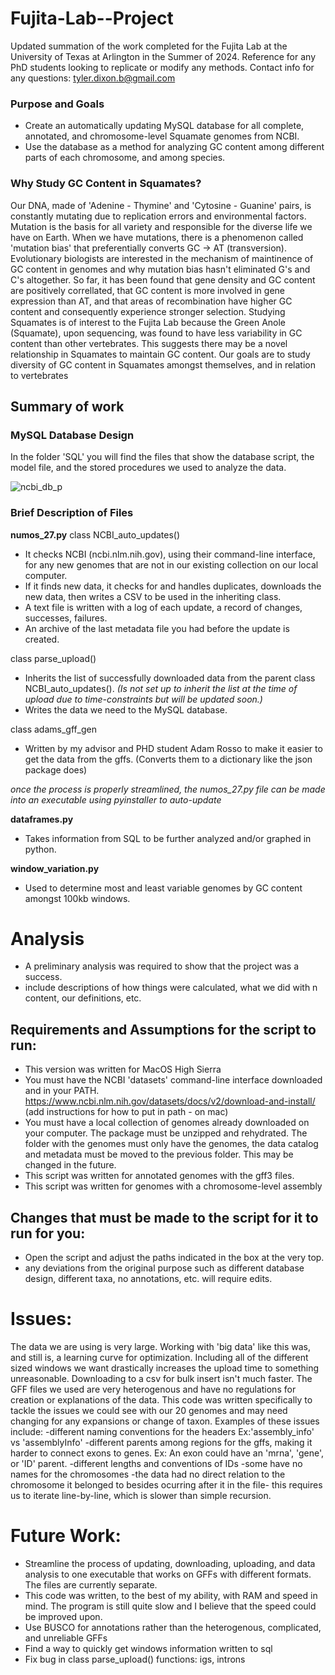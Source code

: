 # Fujita-Lab--Project
Updated summation of the work completed for the Fujita Lab at the University of Texas at Arlington in the Summer of 2024. Reference for any PhD students looking to replicate or modify any methods.
Contact info for any questions: tyler.dixon.b@gmail.com

### Purpose and Goals
- Create an automatically updating MySQL database for all complete, annotated, and chromosome-level Squamate genomes from NCBI.
- Use the database as a method for analyzing GC content among different parts of each chromosome, and among species.

### Why Study GC Content in Squamates?
Our DNA, made of 'Adenine - Thymine' and 'Cytosine - Guanine' pairs, is constantly mutating due to replication errors and environmental factors. Mutation is the basis for all variety and responsible for the diverse life we have on Earth. When we have mutations, there is a phenomenon called 'mutation bias' that preferentially converts GC -> AT (transversion). Evolutionary biologists are interested in the mechanism of maintinence of GC content in genomes and why mutation bias hasn't eliminated G's and C's altogether. So far, it has been found that gene density and GC content are positively correllated, that GC content is more involved in gene expression than AT, and that areas of recombination have higher GC content and consequently experience stronger selection.
Studying Squamates is of interest to the Fujita Lab because the Green Anole (Squamate), upon sequencing, was found to have less variability in GC content than other vertebrates. This suggests there may be a novel relationship in Squamates to maintain GC content. Our goals are to study diversity of GC content in Squamates amongst themselves, and in relation to vertebrates

## Summary of work
### MySQL Database Design
In the folder 'SQL' you will find the files that show the database script, the model file, and the stored procedures we used to analyze the data. 

![ncbi_db_p](https://github.com/user-attachments/assets/2f869eca-aa7c-4298-a7a7-8c794da172f5)

### Brief Description of Files
**numos_27.py**
class NCBI_auto_updates()
- It checks NCBI (ncbi.nlm.nih.gov), using their command-line interface, for any new genomes that are not in our existing collection on our local computer. 
- If it finds new data, it checks for and handles duplicates, downloads the new data, then writes a CSV to be used in the inheriting class.
- A text file is written with a log of each update, a record of changes, successes, failures.
- An archive of the last metadata file you had before the update is created.

class parse_upload()
- Inherits the list of successfully downloaded data from the parent class NCBI_auto_updates(). *(Is not set up to inherit the list at the time of upload due to time-constraints but will be updated soon.)*
- Writes the data we need to the MySQL database.

class adams_gff_gen
- Written by my advisor and PHD student Adam Rosso to make it easier to get the data from the gffs. (Converts them to a dictionary like the json package does)

*once the process is properly streamlined, the numos_27.py file can be made into an executable using pyinstaller to auto-update*

**dataframes.py**
- Takes information from SQL to be further analyzed and/or graphed in python.

**window_variation.py**
- Used to determine most and least variable genomes by GC content amongst 100kb windows.

# Analysis
- A preliminary analysis was required to show that the project was a success.
- include descriptions of how things were calculated, what we did with n content, our definitions, etc. 












## Requirements and Assumptions for the script to run:
- This version was written for MacOS High Sierra
- You must have the NCBI 'datasets' command-line interface downloaded and in your PATH. https://www.ncbi.nlm.nih.gov/datasets/docs/v2/download-and-install/ (add instructions for how to put in path - on mac)
- You must have a local collection of genomes already downloaded on your computer. The package must be unzipped and rehydrated. The folder with the genomes must only have the genomes, the data catalog and metadata must be moved to the previous folder. This may be changed in the future.
- This script was written for annotated genomes with the gff3 files. 
- This script was written for genomes with a chromosome-level assembly



## Changes that must be made to the script for it to run for you:
- Open the script and adjust the paths indicated in the box at the very top. 
- any deviations from the original purpose such as different database design, different taxa, no annotations, etc. will require edits. 


# Issues:
The data we are using is very large. Working with 'big data' like this was, and still is, a learning curve for optimization. Including all of the different sized windows we want drastically increases the upload time to something unreasonable. Downloading to a csv for bulk insert isn't much faster.
The GFF files we used are very heterogenous and have no regulations for creation or explanations of the data. This code was written specifically to tackle the issues we could see with our 20 genomes and may need changing for any expansions or change of taxon. Examples of these issues include:
-different naming conventions for the headers Ex:'assembly_info' vs 'assemblyInfo'
-different parents among regions for the gffs, making it harder to connect exons to genes. Ex: An exon could have an 'mrna', 'gene', or 'ID' parent.
-different lengths and conventions of IDs
-some have no names for the chromosomes
-the data had no direct relation to the chromosome it belonged to besides ocurring after it in the file- this requires us to iterate line-by-line, which is slower than       simple recursion.
  
  
  
  


# Future Work:
- Streamline the process of updating, downloading, uploading, and data analysis to one executable that works on GFFs with different formats. The files are currently separate.
- This code was written, to the best of my ability, with RAM and speed in mind. The program is still quite slow and I believe that the speed could be improved upon.
- Use BUSCO for annotations rather than the heterogenous, complicated, and unreliable GFFs
- Find a way to quickly get windows information written to sql
- Fix bug in class parse_upload() functions: igs, introns
